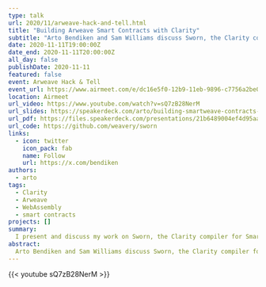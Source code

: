 ```yaml
---
type: talk
url: 2020/11/arweave-hack-and-tell.html
title: "Building Arweave Smart Contracts with Clarity"
subtitle: "Arto Bendiken and Sam Williams discuss Sworn, the Clarity compiler for SmartWeave."
date: 2020-11-11T19:00:00Z
date_end: 2020-11-11T20:00:00Z
all_day: false
publishDate: 2020-11-11
featured: false
event: Arweave Hack & Tell
event_url: https://www.airmeet.com/e/dc16e5f0-12b9-11eb-9896-c7756a2be0e8
location: Airmeet
url_video: https://www.youtube.com/watch?v=sQ7zB28NerM
url_slides: https://speakerdeck.com/arto/building-smartweave-contracts-with-clarity
url_pdf: https://files.speakerdeck.com/presentations/21b6489004ef4d95aa2b1b323af6c9a2/Building_SmartWeave_Contracts_with_Clarity__November_2020_.pdf
url_code: https://github.com/weavery/sworn
links:
  - icon: twitter
    icon_pack: fab
    name: Follow
    url: https://x.com/bendiken
authors:
  - arto
tags:
  - Clarity
  - Arweave
  - WebAssembly
  - smart contracts
projects: []
summary:
  I present and discuss my work on Sworn, the Clarity compiler for SmartWeave.
abstract:
  Arto Bendiken and Sam Williams discuss Sworn, the Clarity compiler for SmartWeave.
---
```


{{< youtube sQ7zB28NerM >}}

